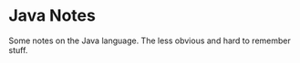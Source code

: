 
Java Notes
==========

Some notes on the Java language. The less obvious and hard to remember stuff.

